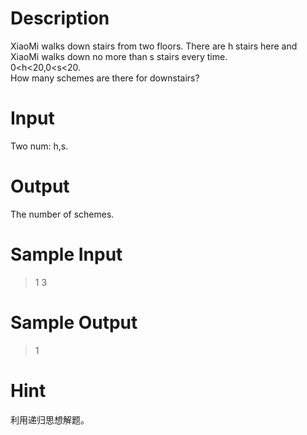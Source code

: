 # Description
XiaoMi walks down stairs from two floors. There are h stairs here and XiaoMi walks down no more than s stairs every time.  
0<h<20,0<s<20.  
How many schemes are there for downstairs?  
# Input
Two num: h,s.  
# Output
The number of schemes.  
# Sample Input
>1 3
# Sample Output
>1
# Hint
利用递归思想解题。
